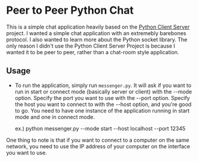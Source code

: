 # Peer to Peer Python Chat

This is a simple chat application heavily based on the [Python Client Server](https://github.com/pricheal/python-client-server) project. I wanted a simple chat application with an extremebly barebones protocol. I also wanted to learn more about the Python socket library. The only reason I didn't use the Python Client Server Project is because I wanted it to be peer to peer, rather than a chat-room style application. 

## Usage

* To run the application, simply run `messenger.py`. It will ask if you want to run in start or connect mode (basically server or client) with the --mode option. Specify the port you want to use with the --port option. Specify the host you want to connect to with the --host option, and you're good to go. You need to have one instance of the application running in start mode and one in connect mode.

    ex.)
    python messenger.py --mode start --host localhost --port 12345

One thing to note is that if you want to connect to a computer on the same network, you need to use the IP address of your computer on the interface you want to use. 

